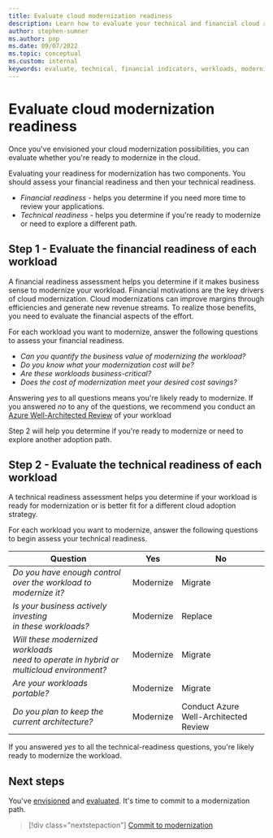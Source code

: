 ```yaml
---
title: Evaluate cloud modernization readiness
description: Learn how to evaluate your technical and financial cloud readiness to determine which workloads you want to modernize during cloud adoption.
author: stephen-sumner
ms.author: pnp
ms.date: 09/07/2022
ms.topic: conceptual
ms.custom: internal
keywords: evaluate, technical, financial indicators, workloads, modernize, cloud adoption framework
---
```

# Evaluate cloud modernization readiness

Once you've envisioned your cloud modernization possibilities, you can evaluate whether you're ready to modernize in the cloud.

Evaluating your readiness for modernization has two components. You should assess your financial readiness and then your technical readiness.

- *Financial readiness* - helps you determine if you need more time to review your applications.
- *Technical readiness* - helps you determine if you're ready to modernize or need to explore a different path.

## Step 1 - Evaluate the financial readiness of each workload

A financial readiness assessment helps you determine if it makes business sense to modernize your workload. Financial motivations are the key drivers of cloud modernization. Cloud modernizations can improve margins through efficiencies and generate new revenue streams. To realize those benefits, you need to evaluate the financial aspects of the effort.

For each workload you want to modernize, answer the following questions to assess your financial readiness.

- *Can you quantify the business value of modernizing the workload?*
- *Do you know what your modernization cost will be?*
- *Are these workloads business-critical?*
- *Does the cost of modernization meet your desired cost savings?*

Answering *yes* to all questions means you're likely ready to modernize. If you answered *no* to any of the questions, we recommend you conduct an [Azure Well-Architected Review](/assessments/?mode=pre-assessment&session=local) of your workload

Step 2 will help you determine if you're ready to modernize or need to explore another adoption path.

## Step 2 - Evaluate the technical readiness of each workload

A technical readiness assessment helps you determine if your workload is ready for modernization or is better fit for a different cloud adoption strategy.

For each workload you want to modernize, answer the following questions to begin assess your technical readiness.

|Question|Yes|No|
|--|--|--|
|*Do you have enough control over the workload to modernize it?*|Modernize| Migrate|
|*Is your business actively investing<br> in these workloads?*|Modernize|Replace|
|*Will these modernized workloads <br>need to operate in hybrid or<br> multicloud environment?* |Modernize|Migrate|
|*Are your workloads portable?*|Modernize|Migrate|
|*Do you plan to keep the current architecture?*|Modernize|Conduct Azure Well-Architected Review|

If you answered *yes* to all the technical-readiness questions, you're likely ready to modernize the workload.

## Next steps

You've [envisioned](envision-cloud-modernization.md) and [evaluated](evaluate-modernization-options.md). It's time to commit to a modernization path.

> [!div class="nextstepaction"]
> [Commit to modernization](commit-to-modernization-plan.md)
